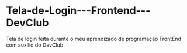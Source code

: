 # Tela-de-Login---Frontend---DevClub
Tela de login feita durante o meu aprendizado de programação FrontEnd com auxílio do DevClub
